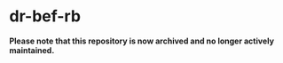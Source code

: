 # dr-bef-rb

**Please note that this repository is now archived and no longer actively maintained.**
